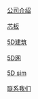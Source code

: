 <style>
section.cover{
	height: auto;
}
</style>
<div class="banner"> 
    <!-- <img src='./assets/images/5DdocBackGroud.webp' style="position:absolute; left:0; top:0; z-index: 0;" /> -->
    <!-- <img src='https://5docs.oss-cn-shanghai.aliyuncs.com/res/banner.png' class="banner"/> -->
    <div class="navCover">
    <div class="navbar">
        <a href="http://5ds.bsbcore.com/#/company_introduction">公司介绍</a> <br><br>
        <a href="http://5ds.bsbcore.com/#/bcore_slab">芯板</a> <br><br>
        <a href="http://5ds.bsbcore.com/#/5D建筑">5D建筑</a> <br> <br>
        <a href="http://5ds.bsbcore.com/#/柯布机">5D网</a> <br> <br>
        <a href="http://5ds.bsbcore.com/#/芯选">5D sim</a> <br> <br>
        <a href="http://5ds.bsbcore.com/#/联系我们">联系我们</a> <br> <br>
    </div>
    </div>
</div>
<!-- ![color](#000000) -->
